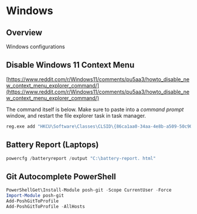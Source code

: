 # Windows

## Overview

Windows configurations

## Disable Windows 11 Context Menu

[https://www.reddit.com/r/Windows11/comments/pu5aa3/howto_disable_new_context_menu_explorer_command/](https://www.reddit.com/r/Windows11/comments/pu5aa3/howto_disable_new_context_menu_explorer_command/)

The command itself is below. Make sure to paste into a _command prompt_ window, and restart the file explorer task in task manager.

```cmd
reg.exe add "HKCU\Software\Classes\CLSID\{86ca1aa0-34aa-4e8b-a509-50c905bae2a2}\InprocServer32" /f /ve
```

## Battery Report (Laptops)

```powershell
powercfg /batteryreport /output "C:\battery-report. html"
```

## Git Autocomplete PowerShell

```powershell
PowerShellGet\Install-Module posh-git -Scope CurrentUser -Force
Import-Module posh-git
Add-PoshGitToProfile
Add-PoshGitToProfile -AllHosts
```
